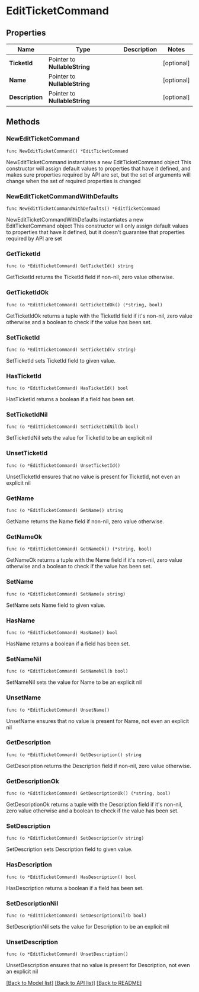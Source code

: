 # EditTicketCommand

## Properties

Name | Type | Description | Notes
------------ | ------------- | ------------- | -------------
**TicketId** | Pointer to **NullableString** |  | [optional] 
**Name** | Pointer to **NullableString** |  | [optional] 
**Description** | Pointer to **NullableString** |  | [optional] 

## Methods

### NewEditTicketCommand

`func NewEditTicketCommand() *EditTicketCommand`

NewEditTicketCommand instantiates a new EditTicketCommand object
This constructor will assign default values to properties that have it defined,
and makes sure properties required by API are set, but the set of arguments
will change when the set of required properties is changed

### NewEditTicketCommandWithDefaults

`func NewEditTicketCommandWithDefaults() *EditTicketCommand`

NewEditTicketCommandWithDefaults instantiates a new EditTicketCommand object
This constructor will only assign default values to properties that have it defined,
but it doesn't guarantee that properties required by API are set

### GetTicketId

`func (o *EditTicketCommand) GetTicketId() string`

GetTicketId returns the TicketId field if non-nil, zero value otherwise.

### GetTicketIdOk

`func (o *EditTicketCommand) GetTicketIdOk() (*string, bool)`

GetTicketIdOk returns a tuple with the TicketId field if it's non-nil, zero value otherwise
and a boolean to check if the value has been set.

### SetTicketId

`func (o *EditTicketCommand) SetTicketId(v string)`

SetTicketId sets TicketId field to given value.

### HasTicketId

`func (o *EditTicketCommand) HasTicketId() bool`

HasTicketId returns a boolean if a field has been set.

### SetTicketIdNil

`func (o *EditTicketCommand) SetTicketIdNil(b bool)`

 SetTicketIdNil sets the value for TicketId to be an explicit nil

### UnsetTicketId
`func (o *EditTicketCommand) UnsetTicketId()`

UnsetTicketId ensures that no value is present for TicketId, not even an explicit nil
### GetName

`func (o *EditTicketCommand) GetName() string`

GetName returns the Name field if non-nil, zero value otherwise.

### GetNameOk

`func (o *EditTicketCommand) GetNameOk() (*string, bool)`

GetNameOk returns a tuple with the Name field if it's non-nil, zero value otherwise
and a boolean to check if the value has been set.

### SetName

`func (o *EditTicketCommand) SetName(v string)`

SetName sets Name field to given value.

### HasName

`func (o *EditTicketCommand) HasName() bool`

HasName returns a boolean if a field has been set.

### SetNameNil

`func (o *EditTicketCommand) SetNameNil(b bool)`

 SetNameNil sets the value for Name to be an explicit nil

### UnsetName
`func (o *EditTicketCommand) UnsetName()`

UnsetName ensures that no value is present for Name, not even an explicit nil
### GetDescription

`func (o *EditTicketCommand) GetDescription() string`

GetDescription returns the Description field if non-nil, zero value otherwise.

### GetDescriptionOk

`func (o *EditTicketCommand) GetDescriptionOk() (*string, bool)`

GetDescriptionOk returns a tuple with the Description field if it's non-nil, zero value otherwise
and a boolean to check if the value has been set.

### SetDescription

`func (o *EditTicketCommand) SetDescription(v string)`

SetDescription sets Description field to given value.

### HasDescription

`func (o *EditTicketCommand) HasDescription() bool`

HasDescription returns a boolean if a field has been set.

### SetDescriptionNil

`func (o *EditTicketCommand) SetDescriptionNil(b bool)`

 SetDescriptionNil sets the value for Description to be an explicit nil

### UnsetDescription
`func (o *EditTicketCommand) UnsetDescription()`

UnsetDescription ensures that no value is present for Description, not even an explicit nil

[[Back to Model list]](../README.md#documentation-for-models) [[Back to API list]](../README.md#documentation-for-api-endpoints) [[Back to README]](../README.md)


